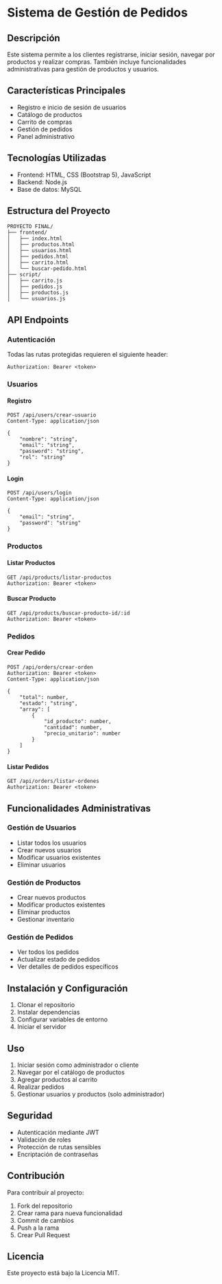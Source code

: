 


          
# Sistema de Gestión de Pedidos

## Descripción
Este sistema permite a los clientes registrarse, iniciar sesión, navegar por productos y realizar compras. También incluye funcionalidades administrativas para gestión de productos y usuarios.

## Características Principales
- Registro e inicio de sesión de usuarios
- Catálogo de productos
- Carrito de compras
- Gestión de pedidos
- Panel administrativo

## Tecnologías Utilizadas
- Frontend: HTML, CSS (Bootstrap 5), JavaScript
- Backend: Node.js
- Base de datos: MySQL

## Estructura del Proyecto
```
PROYECTO FINAL/
├── frontend/
│   ├── index.html
│   ├── productos.html
│   ├── usuarios.html
│   ├── pedidos.html
│   ├── carrito.html
│   └── buscar-pedido.html
├── script/
│   ├── carrito.js
│   ├── pedidos.js
│   ├── productos.js
│   └── usuarios.js
```

## API Endpoints

### Autenticación
Todas las rutas protegidas requieren el siguiente header:
```
Authorization: Bearer <token>
```

### Usuarios

#### Registro
```
POST /api/users/crear-usuario
Content-Type: application/json

{
    "nombre": "string",
    "email": "string",
    "password": "string",
    "rol": "string"
}
```

#### Login
```
POST /api/users/login
Content-Type: application/json

{
    "email": "string",
    "password": "string"
}
```

### Productos

#### Listar Productos
```
GET /api/products/listar-productos
Authorization: Bearer <token>
```

#### Buscar Producto
```
GET /api/products/buscar-producto-id/:id
Authorization: Bearer <token>
```

### Pedidos

#### Crear Pedido
```
POST /api/orders/crear-orden
Authorization: Bearer <token>
Content-Type: application/json

{
    "total": number,
    "estado": "string",
    "array": [
        {
            "id_producto": number,
            "cantidad": number,
            "precio_unitario": number
        }
    ]
}
```

#### Listar Pedidos
```
GET /api/orders/listar-ordenes
Authorization: Bearer <token>
```

## Funcionalidades Administrativas

### Gestión de Usuarios
- Listar todos los usuarios
- Crear nuevos usuarios
- Modificar usuarios existentes
- Eliminar usuarios

### Gestión de Productos
- Crear nuevos productos
- Modificar productos existentes
- Eliminar productos
- Gestionar inventario

### Gestión de Pedidos
- Ver todos los pedidos
- Actualizar estado de pedidos
- Ver detalles de pedidos específicos

## Instalación y Configuración

1. Clonar el repositorio
2. Instalar dependencias
3. Configurar variables de entorno
4. Iniciar el servidor

## Uso
1. Iniciar sesión como administrador o cliente
2. Navegar por el catálogo de productos
3. Agregar productos al carrito
4. Realizar pedidos
5. Gestionar usuarios y productos (solo administrador)

## Seguridad
- Autenticación mediante JWT
- Validación de roles
- Protección de rutas sensibles
- Encriptación de contraseñas

## Contribución
Para contribuir al proyecto:
1. Fork del repositorio
2. Crear rama para nueva funcionalidad
3. Commit de cambios
4. Push a la rama
5. Crear Pull Request

## Licencia
Este proyecto está bajo la Licencia MIT.

        